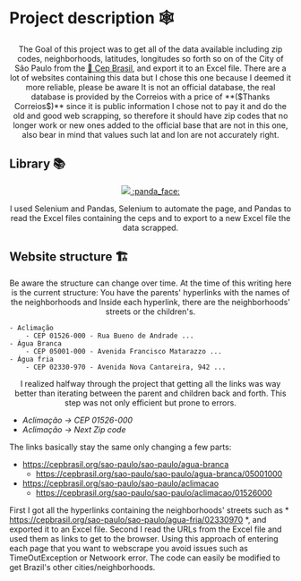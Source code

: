 # Project description :spider_web:
<p align="center">The Goal of this project was to get all of the data available including zip codes, neighborhoods, latitudes, longitudes so forth so on of the City of São Paulo from the <a href="https://cepbrasil.org/">🔗 Cep Brasil</a>, and export it to an Excel file. There are a lot of websites containing this data but I chose this one because I deemed it more reliable, please be aware It is not an official database, the real database is provided by the Correios with a price of **($Thanks Correios$)** since it is public information I chose not to pay it and do the old and good web scrapping, so therefore it should have zip codes that no longer work or new ones added to the official base that are not in this one, also bear in mind that values such lat and lon are not accurately right.</p>

## Library :books:
<p align="center">
  <a href="https://skillicons.dev">
    <img src="https://skillicons.dev/icons?i=selenium" />
    :panda_face:
  </a>
</p>

<p align="center">I used Selenium and Pandas, Selenium to automate the page, and Pandas to read the Excel files containing the ceps and to export to a new Excel file the data scrapped.</p>

## Website structure :building_construction:	

<p align="center">
  Be aware the structure can change over time.
  At the time of this writing here is the current structure:
  You have the parents' hyperlinks with the names of the neighborhoods and 
  Inside each hyperlink, there are the neighborhoods' streets or the children's.
</p>
  
    - Aclimação
        - CEP 01526-000 - Rua Bueno de Andrade ...
    - Água Branca
        - CEP 05001-000 - Avenida Francisco Matarazzo ...
    - Água fria
        - CEP 02330-970 - Avenida Nova Cantareira, 942 ...
      
  <p align="center">
  I realized halfway through the project that getting all the links was way better than iterating between the parent and children back and forth.
  This step was not only efficient but prone to errors.
  
  - *Aclimação -> CEP 01526-000* 
  - *Aclimação -> Next Zip code* 
  
  The links basically stay the same only changing a few parts:
  - https://cepbrasil.org/sao-paulo/sao-paulo/agua-branca
     - https://cepbrasil.org/sao-paulo/sao-paulo/agua-branca/05001000
  - https://cepbrasil.org/sao-paulo/sao-paulo/aclimacao
     - https://cepbrasil.org/sao-paulo/sao-paulo/aclimacao/01526000
      
  First I got all the hyperlinks 
  containing the neighborhoods' streets such as * https://cepbrasil.org/sao-paulo/sao-paulo/agua-fria/02330970 *, and exported it to an Excel file.
  Second I read the URLs from the Excel file and used them as links to get to the browser. 
  Using this approach of entering each page that you want to webscrape you avoid issues such as TimeOutException or Netwoork error. 
  The code can easily be modified to get Brazil's other cities/neighborhoods.
</p>


